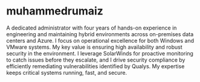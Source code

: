 # muhammedrumaiz
A dedicated administrator with four years of hands-on experience in engineering and maintaining hybrid environments across on-premises data centers and Azure. I focus on operational excellence for both Windows and VMware systems. My key value is ensuring high availability and robust security in the environment. I leverage SolarWinds for proactive monitoring to catch issues before they escalate, and I drive security compliance by efficiently remediating vulnerabilities identified by Qualys. My expertise keeps critical systems running, fast, and secure.
